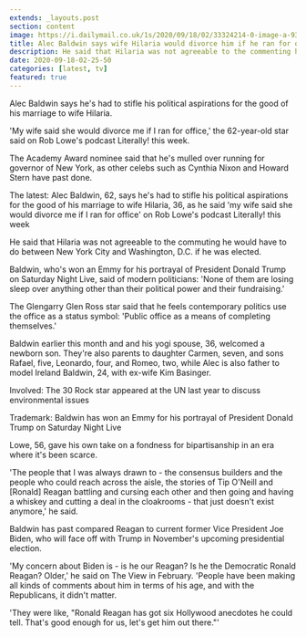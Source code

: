 ```yaml
---
extends: _layouts.post
section: content
image: https://i.dailymail.co.uk/1s/2020/09/18/02/33324214-0-image-a-93_1600392016602.jpg 
title: Alec Baldwin says wife Hilaria would divorce him if he ran for office 
description: He said that Hilaria was not agreeable to the commenting he would have to do between New York City and Washington, D.C. if he was elected. 
date: 2020-09-18-02-25-50 
categories: [latest, tv] 
featured: true 
--- 
```

Alec Baldwin says he's had to stifle his political aspirations for the good of his marriage to wife Hilaria.

'My wife said she would divorce me if I ran for office,' the 62-year-old star said on Rob Lowe's podcast Literally! this week.

The Academy Award nominee said that he's mulled over running for governor of New York, as other celebs such as Cynthia Nixon and Howard Stern have past done.

The latest: Alec Baldwin, 62, says he's had to stifle his political aspirations for the good of his marriage to wife Hilaria, 36, as he said 'my wife said she would divorce me if I ran for office' on Rob Lowe's podcast Literally! this week 

He said that Hilaria was not agreeable to the commuting he would have to do between New York City and Washington, D.C. if he was elected.

Baldwin, who's won an Emmy for his portrayal of President Donald Trump on Saturday Night Live, said of modern politicians: 'None of them are losing sleep over anything other than their political power and their fundraising.'

The Glengarry Glen Ross star said that he feels contemporary politics use the office as a status symbol: 'Public office as a means of completing themselves.'

Baldwin earlier this month and and his yogi spouse, 36, welcomed a newborn son. They're also parents to daughter Carmen, seven, and sons Rafael, five, Leonardo, four, and Romeo, two, while Alec is also father to model Ireland Baldwin, 24, with ex-wife Kim Basinger.

Involved: The 30 Rock star appeared at the UN last year to discuss environmental issues 

Trademark: Baldwin has won an Emmy for his portrayal of President Donald Trump on Saturday Night Live

Lowe, 56, gave his own take on a fondness for bipartisanship in an era where it's been scarce.

'The people that I was always drawn to - the consensus builders and the people who could reach across the aisle, the stories of Tip O'Neill and [Ronald] Reagan battling and cursing each other and then going and having a whiskey and cutting a deal in the cloakrooms - that just doesn't exist anymore,' he said.

Baldwin has past compared Reagan to current former Vice President Joe Biden, who will face off with Trump in November's upcoming presidential election.

'My concern about Biden is - is he our Reagan? Is he the Democratic Ronald Reagan? Older,' he said on The View in February. 'People have been making all kinds of comments about him in terms of his age, and with the Republicans, it didn't matter. 

'They were like, "Ronald Reagan has got six Hollywood anecdotes he could tell. That's good enough for us, let's get him out there."'

